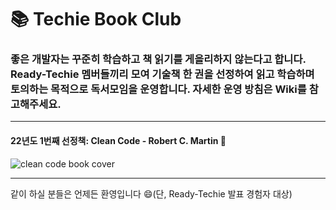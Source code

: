 # 📚 Techie Book Club

### 좋은 개발자는 꾸준히 학습하고 책 읽기를 게을리하지 않는다고 합니다. Ready-Techie 멤버들끼리 모여 기술책 한 권을 선정하여 읽고 학습하며 토의하는 목적으로 독서모임을 운영합니다. 자세한 운영 방침은 Wiki를 참고해주세요.

---
#### 22년도 1번째 선정책: Clean Code - Robert C. Martin 🧹

![clean code book cover](https://user-images.githubusercontent.com/15176192/153569540-e94efe50-f4f1-41a6-a0f7-333c018aa845.jpeg)

---
같이 하실 분들은 언제든 환영입니다 😄(단, Ready-Techie 발표 경험자 대상)
